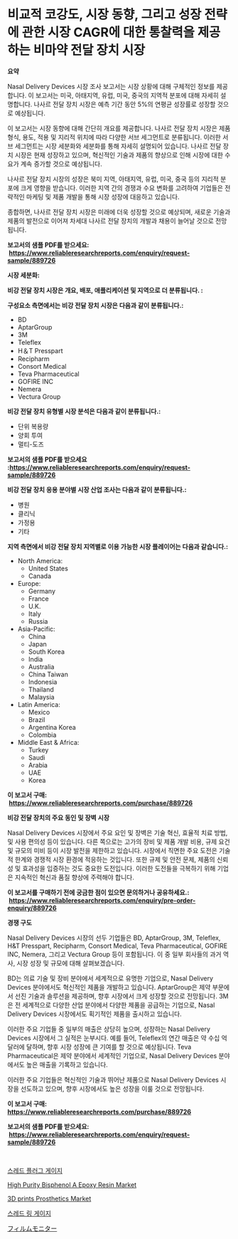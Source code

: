 <p><h1>비교적 코강도, 시장 동향, 그리고 성장 전략에 관한 시장 CAGR에 대한 통찰력을 제공하는 비마약 전달 장치 시장</h1></p><p><strong>요약</strong></p>
<p><p>Nasal Delivery Devices 시장 조사 보고서는 시장 상황에 대해 구체적인 정보를 제공합니다. 이 보고서는 미국, 아태지역, 유럽, 미국, 중국의 지역적 분포에 대해 자세히 설명합니다. 나사르 전달 장치 시장은 예측 기간 동안 5%의 연평균 성장률로 성장할 것으로 예상됩니다.</p><p>이 보고서는 시장 동향에 대해 간단히 개요를 제공합니다. 나사르 전달 장치 시장은 제품 형식, 용도, 적용 및 지리적 위치에 따라 다양한 서브 세그먼트로 분류됩니다. 이러한 서브 세그먼트는 시장 세분화와 세분화를 통해 자세히 설명되어 있습니다. 나사르 전달 장치 시장은 현재 성장하고 있으며, 혁신적인 기술과 제품의 향상으로 인해 시장에 대한 수요가 계속 증가할 것으로 예상됩니다.</p><p>나사르 전달 장치 시장의 성장은 북미 지역, 아태지역, 유럽, 미국, 중국 등의 지리적 분포에 크게 영향을 받습니다. 이러한 지역 간의 경쟁과 수요 변화를 고려하여 기업들은 전략적인 마케팅 및 제품 개발을 통해 시장 성장에 대응하고 있습니다.</p><p>종합하면, 나사르 전달 장치 시장은 미래에 더욱 성장할 것으로 예상되며, 새로운 기술과 제품의 발전으로 이어져 차세대 나사르 전달 장치의 개발과 채용이 늘어날 것으로 전망됩니다.</p></p>
<p><strong>보고서의 샘플 PDF를 받으세요: &nbsp;<a href="https://www.reliableresearchreports.com/enquiry/request-sample/889726">https://www.reliableresearchreports.com/enquiry/request-sample/889726</a></strong></p>
<p><strong>시장 세분화:</strong></p>
<p><strong> 비강 전달 장치 시장은 개요, 배포, 애플리케이션 및 지역으로 더 분류됩니다. :</strong></p>
<p><strong>구성요소 측면에서는 비강 전달 장치 시장은 다음과 같이 분류됩니다.:</strong></p>
<p><ul><li>BD</li><li>AptarGroup</li><li>3M</li><li>Teleflex</li><li>H＆T Presspart</li><li>Recipharm</li><li>Consort Medical</li><li>Teva Pharmaceutical</li><li>GOFIRE INC</li><li>Nemera</li><li>Vectura Group</li></ul></p>
<p><strong> 비강 전달 장치 유형별 시장 분석은 다음과 같이 분류됩니다.:</strong></p>
<p><ul><li>단위 복용량</li><li>양회 투여</li><li>멀티-도즈</li></ul></p>
<p><strong>보고서의 샘플 PDF를 받으세요 :<a href="https://www.reliableresearchreports.com/enquiry/request-sample/889726">https://www.reliableresearchreports.com/enquiry/request-sample/889726</a></strong></p>
<p><strong> 비강 전달 장치 응용 분야별 시장 산업 조사는 다음과 같이 분류됩니다.:</strong></p>
<p><ul><li>병원</li><li>클리닉</li><li>가정용</li><li>기타</li></ul></p>
<p><strong>지역 측면에서 비강 전달 장치 지역별로 이용 가능한 시장 플레이어는 다음과 같습니다.:</strong></p>
<p><ul>
    <li>
        North America:
        <ul>
            <li>United States</li>
            <li>Canada</li>
        </ul>
    </li>
    <li>
        Europe:
        <ul>
            <li>Germany</li>
            <li>France</li>
            <li>U.K.</li>
            <li>Italy</li>
            <li>Russia</li>
        </ul>
    </li>
    <li>
        Asia-Pacific:
        <ul>
            <li>China</li>
            <li>Japan</li>
            <li>South Korea</li>
            <li>India</li>
            <li>Australia</li>
            <li>China Taiwan</li>
            <li>Indonesia</li>
            <li>Thailand</li>
            <li>Malaysia</li>
        </ul>
    </li>
    <li>
        Latin America:
        <ul>
            <li>Mexico</li>
            <li>Brazil</li>
            <li>Argentina Korea</li>
            <li>Colombia</li>
        </ul>
    </li>
    <li>
        Middle East & Africa:
        <ul>
            <li>Turkey</li>
            <li>Saudi</li>
            <li>Arabia</li>
            <li>UAE</li>
            <li>Korea</li>
        </ul>
    </li>
    </ul></p>
<p><strong>이 보고서 구매: &nbsp;<a href="https://www.reliableresearchreports.com/purchase/889726">https://www.reliableresearchreports.com/purchase/889726</a></strong></p>
<p><strong>비강 전달 장치의 주요 동인 및 장벽 시장</strong></p>
<p><p>Nasal Delivery Devices 시장에서 주요 요인 및 장벽은 기술 혁신, 효율적 치료 방법, 및 사용 편의성 등이 있습니다. 다른 쪽으로는 고가의 장비 및 제품 개발 비용, 규제 요건 및 규모의 미비 등이 시장 발전을 제한하고 있습니다. 시장에서 직면한 주요 도전은 기술적 한계와 경쟁적 시장 환경에 적응하는 것입니다. 또한 규제 및 안전 문제, 제품의 신뢰성 및 효과성을 입증하는 것도 중요한 도전입니다. 이러한 도전들을 극복하기 위해 기업은 지속적인 혁신과 품질 향상에 주력해야 합니다.</p></p>
<p><strong>이 보고서를 구매하기 전에 궁금한 점이 있으면 문의하거나 공유하세요.: &nbsp;<a href="https://www.reliableresearchreports.com/enquiry/pre-order-enquiry/889726">https://www.reliableresearchreports.com/enquiry/pre-order-enquiry/889726</a></strong></p>
<p><strong>경쟁 구도</strong></p>
<p><p>Nasal Delivery Devices 시장의 선두 기업들은 BD, AptarGroup, 3M, Teleflex, H&T Presspart, Recipharm, Consort Medical, Teva Pharmaceutical, GOFIRE INC, Nemera, 그리고 Vectura Group 등이 포함됩니다. 이 중 일부 회사들의 과거 역사, 시장 성장 및 규모에 대해 살펴보겠습니다.</p><p>BD는 의료 기술 및 장비 분야에서 세계적으로 유명한 기업으로, Nasal Delivery Devices 분야에서도 혁신적인 제품을 개발하고 있습니다. AptarGroup은 제약 부문에서 선진 기술과 솔루션을 제공하며, 향후 시장에서 크게 성장할 것으로 전망됩니다. 3M은 전 세계적으로 다양한 산업 분야에서 다양한 제품을 공급하는 기업으로, Nasal Delivery Devices 시장에서도 획기적인 제품을 출시하고 있습니다.</p><p>이러한 주요 기업들 중 일부의 매출은 상당히 높으며, 성장하는 Nasal Delivery Devices 시장에서 그 실적은 눈부시다. 예를 들어, Teleflex의 연간 매출은 약 수십 억 달러에 달하며, 향후 시장 성장에 큰 기여를 할 것으로 예상됩니다. Teva Pharmaceutical은 제약 분야에서 세계적인 기업으로, Nasal Delivery Devices 분야에서도 높은 매출을 기록하고 있습니다.</p><p>이러한 주요 기업들은 혁신적인 기술과 뛰어난 제품으로 Nasal Delivery Devices 시장을 선도하고 있으며, 향후 시장에서도 높은 성장을 이룰 것으로 전망됩니다.</p></p>
<p><strong>이 보고서 구매: &nbsp; <a href="https://www.reliableresearchreports.com/purchase/889726">https://www.reliableresearchreports.com/purchase/889726</a></strong></p>
<p><strong>보고서의 샘플 PDF를 받으세요: &nbsp;<a href="https://www.reliableresearchreports.com/enquiry/request-sample/889726">https://www.reliableresearchreports.com/enquiry/request-sample/889726</a></strong><strong></strong></p>
<p>&nbsp;</p>
<p><p><a href="https://medium.com/@danykakilback/%EC%8A%A4%EB%A0%88%EB%93%9C-%ED%94%8C%EB%9F%AC%EA%B7%B8-%EA%B2%8C%EC%9D%B4%EC%A7%80-%EC%8B%9C%EC%9E%A5-%EB%B6%84%EC%84%9D-%EA%B7%B8-%EC%84%B1%EC%9E%A5%EB%A5%A0-%EC%8B%9C%EC%9E%A5-%EC%84%B8%EB%B6%84%ED%99%94-%EB%B0%8F-%EA%B8%80%EB%A1%9C%EB%B2%8C-%EC%82%B0%EC%97%85-%EA%B0%9C%EC%9A%94-2b3efd91406e">스레드 플러그 게이지</a></p><p><a href="https://github.com/mabutironaldo/Market-Research-Report-List-3/blob/main/high-purity-bisphenol-a-epoxy-resin-market.md">High Purity Bisphenol A Epoxy Resin Market</a></p><p><a href="https://issuu.com/reportprime-2/docs/3d-prints-prosthetics-market-size-2030.pptx">3D prints Prosthetics Market</a></p><p><a href="https://medium.com/@danykakilback/2024-2031%EB%85%84-%EA%B8%B0%EA%B0%84%EC%9D%84-%EB%8C%80%EC%83%81%EC%9C%BC%EB%A1%9C-%EC%98%88%EC%B8%A1%EB%90%9C-%EC%8B%A4%EB%A6%B0%EB%8D%94%EB%A7%81-%EA%B2%8C%EC%9D%B4%EC%A7%80-%EC%8B%9C%EC%9E%A5-%EB%8F%99%ED%96%A5-%EB%B0%8F-%EC%8B%9C%EC%9E%A5-%EB%B6%84%EC%84%9D-1b1a0a222997">스레드 링 게이지</a></p><p><a href="https://github.com/ihabdkwlxs948/Market-Research-Report-List-1/blob/main/71052572492.md">フィルムモニター</a></p></p>